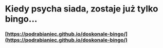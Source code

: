 # Kiedy psycha siada, zostaje już tylko bingo...

### [https://podrabianiec.github.io/doskonale-bingo/](https://podrabianiec.github.io/doskonale-bingo/)
